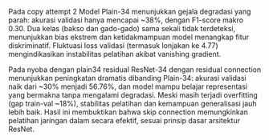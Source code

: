 Pada copy attempt 2
Model Plain-34 menunjukkan gejala degradasi yang parah: akurasi validasi hanya mencapai ~38%, dengan F1-score makro 0.30. Dua kelas (bakso dan gado-gado) sama sekali tidak terdeteksi, menunjukkan bias ekstrem dan ketidakmampuan model menangkap fitur diskriminatif. Fluktuasi loss validasi (termasuk lonjakan ke 4.77) mengindikasikan instabilitas pelatihan akibat vanishing gradient.

Pada nyoba dengan plain34 residual 
ResNet-34 dengan residual connection menunjukkan peningkatan dramatis dibanding Plain-34: akurasi validasi naik dari ~30% menjadi 56.76%, dan model mampu belajar representasi yang bermakna tanpa mengalami degradasi. Meski masih terjadi overfitting (gap train-val ~18%), stabilitas pelatihan dan kemampuan generalisasi jauh lebih baik. Hasil ini membuktikan bahwa skip connection memungkinkan pelatihan jaringan dalam secara efektif, sesuai prinsip dasar arsitektur ResNet. 


